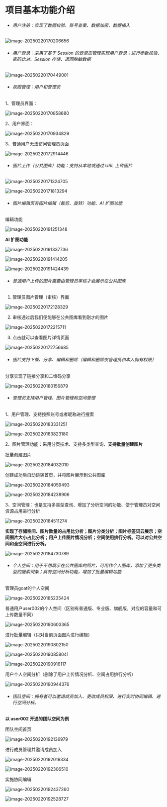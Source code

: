 # 项目基本功能介绍

- ###### 用户注册：实现了数据校验、账号查重、数据加密、数据插入

![image-20250220170206656](https://raw.githubusercontent.com/lovely-puppy/PicBed/master/img/20250221002156754.png)

- ###### 用户登录：采用了基于 Session 的登录态管理实现用户登录；进行参数校验、密码比对、Session 存储、返回脱敏数据

![image-20250220170449001](https://raw.githubusercontent.com/lovely-puppy/PicBed/master/img/20250221002222860.png)

- ###### 权限管理：用户和管理员

1、管理员界面：

![image-20250220170858680](https://raw.githubusercontent.com/lovely-puppy/PicBed/master/img/20250221002354523.png)

2、用户界面：

![image-20250220170934829](https://raw.githubusercontent.com/lovely-puppy/PicBed/master/img/20250221002430080.png)

3、普通用户无法访问管理员页面

![image-20250220172914446](https://raw.githubusercontent.com/lovely-puppy/PicBed/master/img/20250221002517416.png)

- ###### 图片上传（公共图库）功能：支持从本地或通过 URL 上传图片

![image-20250220171324705](https://raw.githubusercontent.com/lovely-puppy/PicBed/master/img/20250221002556294.png)

![image-20250220171813294](https://raw.githubusercontent.com/lovely-puppy/PicBed/master/img/20250221002627003.png)

- ###### 图片编辑页有图片编辑（裁剪、旋转）功能、AI 扩图功能

编辑功能

![image-20250220191251348](https://raw.githubusercontent.com/lovely-puppy/PicBed/master/img/20250221002649354.png)

**AI 扩图功能**

![image-20250220191337736](https://raw.githubusercontent.com/lovely-puppy/PicBed/master/img/20250221002712518.png)

![image-20250220191414205](https://raw.githubusercontent.com/lovely-puppy/PicBed/master/img/20250221002735779.png)

![image-20250220191424439](https://raw.githubusercontent.com/lovely-puppy/PicBed/master/img/20250221002751880.png)

- ###### 普通用户上传的图片需要由管理员审核才会展示在公共图库

1) 管理员图片管理（审核）界面

![image-20250220172128329](https://raw.githubusercontent.com/lovely-puppy/PicBed/master/img/20250221002809528.png)

2) 审核通过后我们便能够在公共图库看到刚才的图片

![image-20250220172215711](https://raw.githubusercontent.com/lovely-puppy/PicBed/master/img/20250221002825596.png)

3) 点击就可以查看图片详情页面

![image-20250220172756685](https://raw.githubusercontent.com/lovely-puppy/PicBed/master/img/20250221002841977.png)

- ###### 图片支持下载、分享、编辑和删除（编辑和删除仅管理员和本人拥有权限）

分享实现了链接分享和二维码分享

![image-20250220180156879](https://raw.githubusercontent.com/lovely-puppy/PicBed/master/img/20250221002859990.png)

- ###### 管理员支持用户管理、图片管理和空间管理

1、用户管理、支持按照账号或者昵称进行搜索

![image-20250220183331251](https://raw.githubusercontent.com/lovely-puppy/PicBed/master/img/20250221002918925.png)

![image-20250220183823180](https://raw.githubusercontent.com/lovely-puppy/PicBed/master/img/20250221002932275.png)

2、图片管理功能：采用分页技术、支持多类型查询、**支持批量创建图片**

批量创建图片

![image-20250220184032010](https://raw.githubusercontent.com/lovely-puppy/PicBed/master/img/20250221002946355.png)

创建成功后自动跳转首页，并将图片展示到公共图库

![image-20250220184059493](https://raw.githubusercontent.com/lovely-puppy/PicBed/master/img/20250221003103089.png)

![image-20250220184238906](https://raw.githubusercontent.com/lovely-puppy/PicBed/master/img/20250221003126248.png)

3、空间管理：也是支持多类型查询、增加了分析空间的功能、便于管理员对空间资源占用进行分析

![image-20250220184511274](https://raw.githubusercontent.com/lovely-puppy/PicBed/master/img/20250221003143020.png)

**实现了存储空间、图片数量的占用比分析；图片分类分析；图片标签词云展示；空间图片大小占比分析；用户上传图片情况分析；空间使用排行分析。可以对公共空间和全空间进行分析。**

![image-20250220184730789](https://raw.githubusercontent.com/lovely-puppy/PicBed/master/img/20250221003157205.png)

- ###### 个人空间：用于不想展示在公共图库的照片，可用作个人图库，添加了更多类型的搜索词条；具有空间分析功能，增加了批量编辑功能

管理员goat的个人空间

![image-20250220185235424](https://raw.githubusercontent.com/lovely-puppy/PicBed/master/img/20250221003214269.png)

普通用户user002的个人空间（区别有普通版、专业版、旗舰版，对应的容量和可上传数量不同）

![image-20250220190603365](https://raw.githubusercontent.com/lovely-puppy/PicBed/master/img/20250221003232695.png)

进行批量编辑（只对当前页面图片进行编辑）

![image-20250220190802150](https://raw.githubusercontent.com/lovely-puppy/PicBed/master/img/20250221003315382.png)

![image-20250220190858041](https://raw.githubusercontent.com/lovely-puppy/PicBed/master/img/20250221003332407.png)

![image-20250220190916117](https://raw.githubusercontent.com/lovely-puppy/PicBed/master/img/20250221003350351.png)

用户个人空间分析（删除了用户上传情况分析、空间占用排行分析）

![image-20250220190944376](https://raw.githubusercontent.com/lovely-puppy/PicBed/master/img/20250221003406063.png)

- ###### 团队空间：拥有者可以邀请成员加入、更改成员权限、进行实时协同编辑、进行空间分析。

**以 user002 开通的团队空间为例**

团队空间首页

![image-20250220192136979](https://raw.githubusercontent.com/lovely-puppy/PicBed/master/img/20250221003429804.png)

进行成员管理并邀请成员加入

![image-20250220192019334](https://raw.githubusercontent.com/lovely-puppy/PicBed/master/img/20250221003444261.png)

![image-20250220192306510](https://raw.githubusercontent.com/lovely-puppy/PicBed/master/img/20250221003459236.png)

实施协同编辑

![image-20250220192437260](https://raw.githubusercontent.com/lovely-puppy/PicBed/master/img/20250221003515008.png)

![image-20250220192528727](https://raw.githubusercontent.com/lovely-puppy/PicBed/master/img/20250221003854754.png)